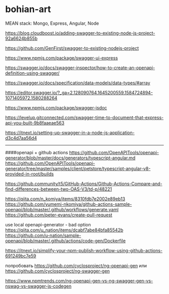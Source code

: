 # bohian-art
MEAN stack: Mongo, Express, Angular, Node

https://blog.cloudboost.io/adding-swagger-to-existing-node-js-project-92a6624b855b

https://github.com/GenFirst/swagger-to-existing-nodejs-project

https://www.npmjs.com/package/swagger-ui-express

https://swagger.io/docs/swagger-inspector/how-to-create-an-openapi-definition-using-swagger/

https://swagger.io/docs/specification/data-models/data-types/#array

https://editor.swagger.io/?_ga=2.128090764.1645200559.1584724894-1071405972.1580288264

https://www.npmjs.com/package/swagger-jsdoc

https://levelup.gitconnected.com/swagger-time-to-document-that-express-api-you-built-9b8faaeae563

https://itnext.io/setting-up-swagger-in-a-node-js-application-d3c4d7aa56d4

--------
####openapi + github actions
https://github.com/OpenAPITools/openapi-generator/blob/master/docs/generators/typescript-angular.md
https://github.com/OpenAPITools/openapi-generator/tree/master/samples/client/petstore/typescript-angular-v8-provided-in-root/builds

https://github.community/t5/GitHub-Actions/Github-Actions-Compare-and-find-differences-between-two-OAS-V3/td-p/48221

https://qiita.com/n_komiya/items/8310fdb7e2002e89eb13
https://github.com/yumemi-nkomiya/github-actions-sample-openapi/blob/master/.github/workflows/generate.yaml
https://github.com/peter-evans/create-pull-request

use local openapi-generator - bad option
https://qiita.com/u_nation/items/dcabf7abe84bfa85542b
https://github.com/u-nation/sample-openapi/blob/master/.github/actions/code-gen/Dockerfile

https://itnext.io/simplify-your-npm-publish-workflow-using-github-actions-691249bc7e59

попробовать https://github.com/cyclosproject/ng-openapi-gen или https://github.com/cyclosproject/ng-swagger-gen

https://www.npmtrends.com/ng-openapi-gen-vs-ng-swagger-gen-vs-nswag-vs-swagger-js-codegen
